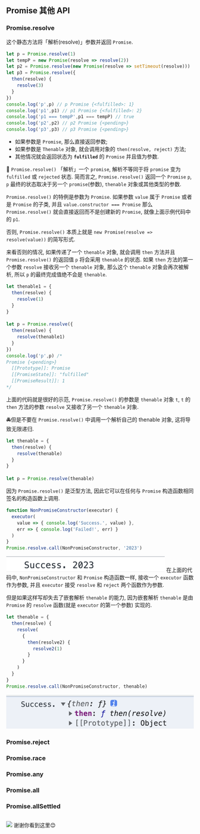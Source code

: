 ## Promise 其他 API
### Promise.resolve
这个静态方法将「解析(resolve)」参数并返回 `Promise`. 
```js
let p = Promise.resolve(1)
let tempP = new Promise(resolve => resolve(2))
let p2 = Promise.resolve(new Promise(resolve => setTimeout(resolve)))
let p3 = Promise.resolve({
  then(resolve) {
    resolve(3)
  }
})
console.log('p',p) // p Promise {<fulfilled>: 1}
console.log('p1',p1) // p1 Promise {<fulfilled>: 2}
console.log('p1 === tempP',p1 === tempP) // true
console.log('p2',p2) // p2 Promise {<pending>}
console.log('p3',p3) // p3 Promise {<pending>}
```
- 如果参数是 `Promise`, 那么直接返回参数; 
- 如果参数是 `Thenable` 对象, 就会调用对象的 `then(resolve, reject)` 方法; 
- 其他情况就会返回状态为 **`fulfilled`** 的 `Promise` 并且值为参数.

📖 `Promise.resolve()` 「解析」一个 `promise`, 解析不等同于将 `promise` 变为 `fulfilled` 或 `rejected` 状态. 简而言之, `Promise.resolve()` 返回一个 `Promise` `p`, `p` 最终的状态取决于另一个 `promise`(参数), `thenable` 对象或其他类型的参数.

`Promise.resolve()` 的特例是参数为 `Promise`. 如果参数 `value` 属于 `Promise` 或者是 `Promise` 的子类, 并且 `value.constructor === Promise` 那么 `Promise.resolve()` 就会直接返回而不是创建新的 `Promise`, 就像上面示例代码中的 `p1`. 

否则, `Promise.resolve()` 本质上就是 `new Promise(resolve => resolve(value))` 的简写形式.

来看否则的情况, 如果传递了一个 `thenable` 对象, 就会调用 `then` 方法并且 `Promise.resolve()` 的返回值 `p` 将会采用 `thenable` 的状态. 如果 `then` 方法的第一个参数 `resolve` 接收另一个 `thenable` 对象, 那么这个 `thenable` 对象会再次被解析, 所以 `p` 的最终完成值绝不会是 `thenable`. 
```js
let thenable1 = {
  then(resolve) {
    resolve(1)
  }
}

let p = Promise.resolve({
  then(resolve) {
    resolve(thenable1)
  }
})
console.log('p',p) /*
Promise {<pending>}
  [[Prototype]]: Promise
  [[PromiseState]]: "fulfilled"
  [[PromiseResult]]: 1
*/
```
上面的代码就是很好的示范, `Promise.resolve()` 的参数是 `thenable` 对象 `t`, `t` 的 `then` 方法的参数 `resolve` 又接收了另一个 `thenable` 对象.

🚔但是不要在 `Promise.resolve()` 中调用一个解析自己的 thenable 对象, 这将导致无限递归.
```js
let thenable = {
  then(resolve) {
    resolve(thenable)
  }
}

let p = Promise.resolve(thenable)
```

因为 `Promise.resolve()` 是泛型方法, 因此它可以在任何与 `Promise` 构造函数相同签名的构造函数上调用.
```js
function NonPromiseConstructor(executor) {
  executor(
    value => { console.log('Success.', value) },
    err => { console.log('Failed!', err) }
  )
}
Promise.resolve.call(NonPromiseConstructor, '2023')
```
![](../image/Snipaste_2023-01-05_21-57-23.png)
在上面的代码中, `NonPromiseConstructor` 和 `Promise` 构造函数一样, 接收一个 `executor` 函数作为参数, 并且 `executor` 接受 `resolve` 和 `reject` 两个函数作为参数.

但是如果这样写却失去了嵌套解析 `thenable` 的能力, 因为嵌套解析 `thenable` 是由 `Promise` 的 `resolve` 函数(就是 `executor` 的第一个参数) 实现的. 
```js
let thenable = {
  then(resolve) {
    resolve(
      {
        then(resolve2) {
          resolve2(1)
        }
      }
    )
  }
}
Promise.resolve.call(NonPromiseConstructor, thenable)
```
![](../image/Snipaste_2023-01-05_22-06-49.png)

### Promise.reject
### Promise.race
### Promise.any
### Promise.all
### Promise.allSettled
```js
```

![](../image/)
谢谢你看到这里😊

